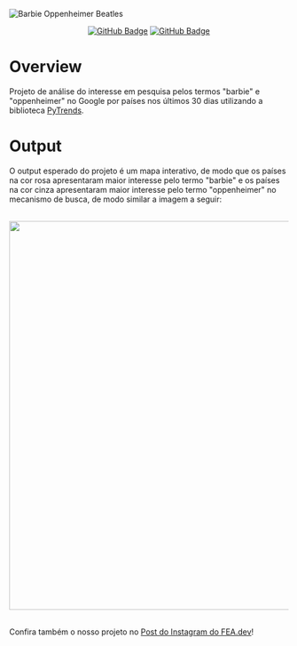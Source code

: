 ![Barbie Oppenheimer Beatles](https://github.com/mariaraquelbarbosa/barbie-oppenheimer/assets/122839919/9b361949-c988-4e25-9ddf-d11b38b8921e)

<div>

<div align="center">

  <a href="https://github.com/mariaraquelbarbosa">[![GitHub Badge](https://img.shields.io/badge/Maria_Raquel-100000?style=for-the-badge&logo=GitHub&logoColor=white)](https://github.com/mariaraquelbarbosa)</a>
  <a href="https://github.com/Gust4242">[![GitHub Badge](https://img.shields.io/badge/Gustavo_Yuji-100000?style=for-the-badge&logo=GitHub&logoColor=white)](https://github.com/Gust4242)

</div>

# Overview
Projeto de análise do interesse em pesquisa pelos termos "barbie" e "oppenheimer" no Google por países nos últimos 30 dias utilizando a biblioteca [PyTrends](https://pypi.org/project/pytrends/).

# Output
O output esperado do projeto é um mapa interativo, de modo que os países na cor rosa apresentaram maior interesse pelo termo "barbie" e os países na cor cinza apresentaram maior interesse pelo termo "oppenheimer" no mecanismo de busca, de modo similar a imagem a seguir:

<br>

<div align="center">
  <img src="https://github.com/mariaraquelbarbosa/barbie-oppenheimer/assets/122839919/213b93de-c74d-4c93-b705-5c2c4fd17e83" width="700">
</div>

<br>

Confira também o nosso projeto no [Post do Instagram do FEA.dev](https://www.instagram.com/reel/CvfyqI2uy2u/?utm_source=ig_web_copy_link&igshid=MzRlODBiNWFlZA==)!

